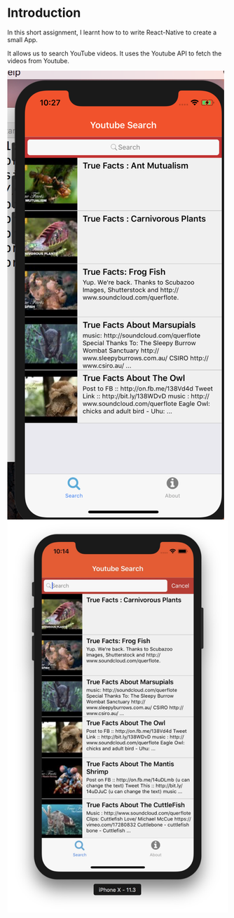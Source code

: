 # Introduction

In this short assignment, I learnt how to to write React-Native to create a small App.

It allows us to search YouTube videos. It uses the Youtube API to fetch the videos from Youtube.

![Video List](./readmeImgs/1.jpg)
![When you click a certain video](./readmeImgs/2.jpg)
